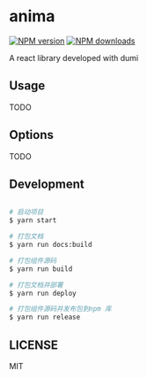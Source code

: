 # anima

[![NPM version](https://img.shields.io/npm/v/anima.svg?style=flat)](https://npmjs.org/package/anima)
[![NPM downloads](http://img.shields.io/npm/dm/anima.svg?style=flat)](https://npmjs.org/package/anima)

A react library developed with dumi

## Usage

TODO

## Options

TODO

## Development

```bash

# 启动项目
$ yarn start

# 打包文档
$ yarn run docs:build

# 打包组件源码
$ yarn run build

# 打包文档并部署
$ yarn run deploy

# 打包组件源码并发布包到npm 库
$ yarn run release

```

## LICENSE

MIT
